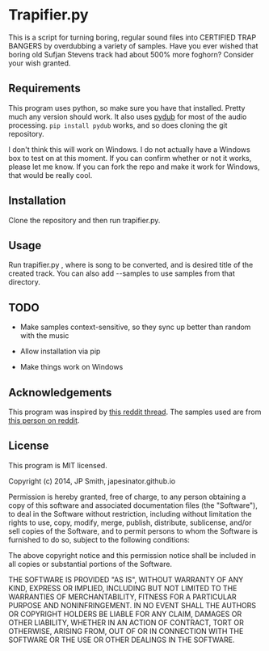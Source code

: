 Trapifier.py
============

This is a script for turning boring, regular sound files into CERTIFIED TRAP BANGERS by overdubbing a variety of samples.  Have you ever wished that boring old Sufjan Stevens track had about 500% more foghorn?  Consider your wish granted.

Requirements
------------

This program uses python, so make sure you have that installed.  Pretty much any version should work.  It also uses [pydub](http://pydub.com/) for most of the audio processing.  `pip install pydub` works, and so does cloning the git repository.

I don't think this will work on Windows.  I do not actually have a Windows box to test on at this moment.  If you can confirm whether or not it works, please let me know.  If you can fork the repo and make it work for Windows, that would be really cool.

Installation
------------

Clone the repository and then run trapifier.py.

Usage
-----

Run trapifier.py <inputfile> <outputfile>, where <inputfile> is song to be converted, and <outputfile> is desired title of the created track.  You can also add --samples <directory> to use samples from that directory.

TODO
----

*   Make samples context-sensitive, so they sync up better than random with the music

*   Allow installation via pip

*   Make things work on Windows

Acknowledgements
----------------

This program was inspired by [this reddit thread](http://www.reddit.com/r/hiphopheads/comments/1vxdag/guys_i_need_a_favor/).  The samples used are from [this person on reddit](http://www.reddit.com/r/DJs/comments/1vhaez/sample_pack_not_sure_if_anyone_is_interested_but/).

License
-------

This program is MIT licensed.

Copyright (c) 2014, JP Smith, japesinator.github.io

Permission is hereby granted, free of charge, to any person obtaining
a copy of this software and associated documentation files (the
"Software"), to deal in the Software without restriction, including
without limitation the rights to use, copy, modify, merge, publish,
distribute, sublicense, and/or sell copies of the Software, and to
permit persons to whom the Software is furnished to do so, subject to
the following conditions:

The above copyright notice and this permission notice shall be
included in all copies or substantial portions of the Software.

THE SOFTWARE IS PROVIDED "AS IS", WITHOUT WARRANTY OF ANY KIND,
EXPRESS OR IMPLIED, INCLUDING BUT NOT LIMITED TO THE WARRANTIES OF
MERCHANTABILITY, FITNESS FOR A PARTICULAR PURPOSE AND
NONINFRINGEMENT. IN NO EVENT SHALL THE AUTHORS OR COPYRIGHT HOLDERS BE
LIABLE FOR ANY CLAIM, DAMAGES OR OTHER LIABILITY, WHETHER IN AN ACTION
OF CONTRACT, TORT OR OTHERWISE, ARISING FROM, OUT OF OR IN CONNECTION
WITH THE SOFTWARE OR THE USE OR OTHER DEALINGS IN THE SOFTWARE.
